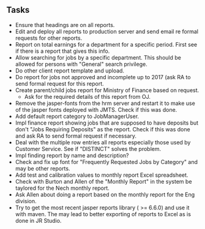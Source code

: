 ## Tasks
- Ensure that headings are on all reports.
- Edit and deploy all reports to production server and send email re formal
  requests for other reports.
- Report on total earnings for a department for a specific period. 
  First see if there is a report that gives this info. 
- Allow searching for jobs by a specific department. This should be allowed
for persons with "General" search privilege.
- Do other client report template and upload.
- Do report for jobs not approved and incomplete up to 2017 (ask RA to send formal
  request for this report.
- Create parent/child jobs report for Ministry of Finance based on request.
  * Ask for the required details of this report from OJ.  
- Remove the jasper-fonts from the hrm server and restart it to make use of the
  jasper fonts deployed with JMTS. Check if this was done.
- Add default report category to JobManagerUser.
- Impl finance report showing jobs that are supposed to have deposits but don't
  "Jobs Requiring Deposits" as the report. Check if this was done and ask RA to 
   send formal request if necessary.
- Deal with the multiple row entries all reports especially those used by 
  Customer Service. See if "DISTINCT" solves the problem.
- Impl finding report by name and description?
- Check and fix up font for "Frequently Requested Jobs by Category" and may be 
  other reports.
- Add test and calibration values to monthly report Excel spreadsheet.
- Check with Burton and Allen of the "Monthly Report" in the system be taylored
  for the Nech monthly report.
- Ask Allen about doing a report based on the monthly report for the Eng division.
- Try to get the most recent jasper reports library ( >= 6.6.0) and use it with maven.
  The may lead to better exporting of reports to Excel as is done in JR Studio.
